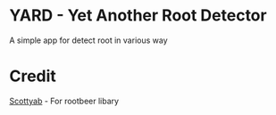# YARD - Yet Another Root Detector

A simple app for detect root in various way 

# Credit

[Scottyab](https://github.com/scottyab) - For rootbeer libary


